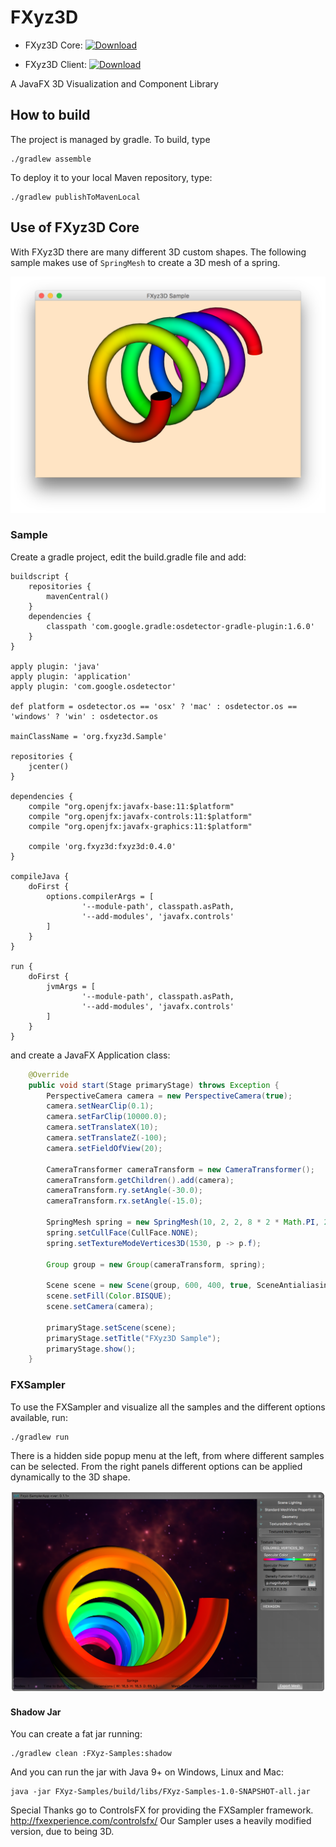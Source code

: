 FXyz3D
======

 - FXyz3D Core: 
 [ ![Download](https://api.bintray.com/packages/jpereda/FXyz3D/fxyz3d/images/download.svg) ](https://bintray.com/jpereda/FXyz3D/fxyz3d/_latestVersion)

 - FXyz3D Client: 
[ ![Download](https://api.bintray.com/packages/jpereda/FXyz3D/fxyz3d-client/images/download.svg) ](https://bintray.com/jpereda/FXyz3D/fxyz3d-client/_latestVersion)

A JavaFX 3D Visualization and Component Library

## How to build

The project is managed by gradle. To build, type

	./gradlew assemble

To deploy it to your local Maven repository, type:

	./gradlew publishToMavenLocal

## Use of FXyz3D Core

With FXyz3D there are many different 3D custom shapes. The following sample makes use of `SpringMesh` to create 
a 3D mesh of a spring.

![](/resources/SpringMesh.png)

### Sample

Create a gradle project, edit the build.gradle file and add:

```
buildscript {
    repositories {
        mavenCentral()
    }
    dependencies {
        classpath 'com.google.gradle:osdetector-gradle-plugin:1.6.0'
    }
}

apply plugin: 'java'
apply plugin: 'application'
apply plugin: 'com.google.osdetector'

def platform = osdetector.os == 'osx' ? 'mac' : osdetector.os == 'windows' ? 'win' : osdetector.os

mainClassName = 'org.fxyz3d.Sample'

repositories {
    jcenter()
}

dependencies {
    compile "org.openjfx:javafx-base:11:$platform"
    compile "org.openjfx:javafx-controls:11:$platform"
    compile "org.openjfx:javafx-graphics:11:$platform"
    
    compile 'org.fxyz3d:fxyz3d:0.4.0'
}

compileJava {
    doFirst {
        options.compilerArgs = [
                '--module-path', classpath.asPath,
                '--add-modules', 'javafx.controls'
        ]
    }
}

run {
    doFirst {
        jvmArgs = [
                '--module-path', classpath.asPath,
                '--add-modules', 'javafx.controls'
        ]
    }
}
```

and create a JavaFX Application class: 

```java
    @Override
    public void start(Stage primaryStage) throws Exception {
        PerspectiveCamera camera = new PerspectiveCamera(true);        
        camera.setNearClip(0.1);
        camera.setFarClip(10000.0);
        camera.setTranslateX(10);
        camera.setTranslateZ(-100);
        camera.setFieldOfView(20);
        
        CameraTransformer cameraTransform = new CameraTransformer();
        cameraTransform.getChildren().add(camera);
        cameraTransform.ry.setAngle(-30.0);
        cameraTransform.rx.setAngle(-15.0);
        
        SpringMesh spring = new SpringMesh(10, 2, 2, 8 * 2 * Math.PI, 200, 100, 0, 0);
        spring.setCullFace(CullFace.NONE);
        spring.setTextureModeVertices3D(1530, p -> p.f);
        
        Group group = new Group(cameraTransform, spring);
        
        Scene scene = new Scene(group, 600, 400, true, SceneAntialiasing.BALANCED);
        scene.setFill(Color.BISQUE);
        scene.setCamera(camera);
        
        primaryStage.setScene(scene);
        primaryStage.setTitle("FXyz3D Sample");
        primaryStage.show();
    }
```

### FXSampler

To use the FXSampler and visualize all the samples and the different options available, run:

    ./gradlew run
    
There is a hidden side popup menu at the left, from where different samples can be selected. From the right panels different options can be applied dynamically to the 3D shape.

![](/resources/fxsampler.png)

 #### Shadow Jar

You can create a fat jar running:

    ./gradlew clean :FXyz-Samples:shadow  

And you can run the jar with Java 9+ on Windows, Linux and Mac:

    java -jar FXyz-Samples/build/libs/FXyz-Samples-1.0-SNAPSHOT-all.jar

Special Thanks go to ControlsFX for providing the FXSampler framework.
http://fxexperience.com/controlsfx/
Our Sampler uses a heavily modified version, due to being 3D.
